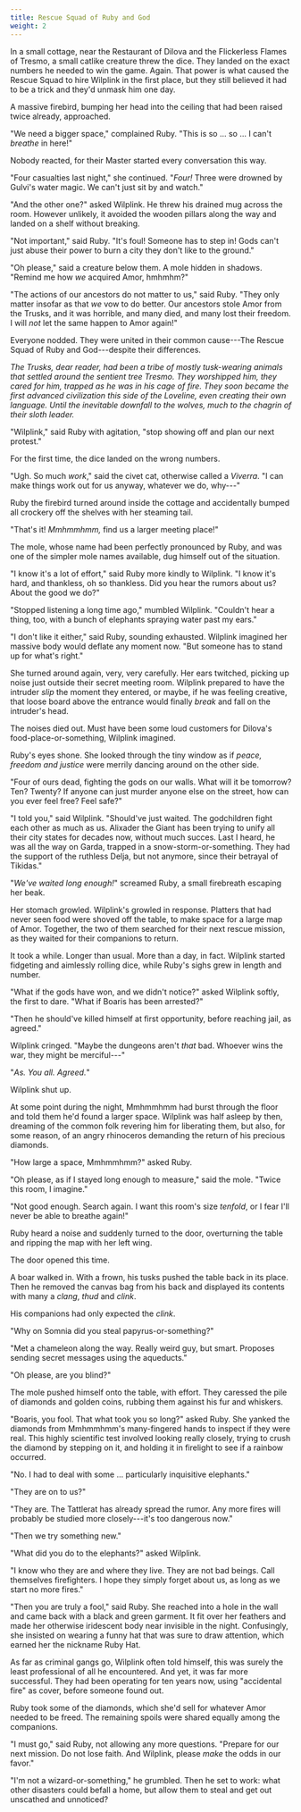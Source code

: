 ```yaml
---
title: Rescue Squad of Ruby and God
weight: 2
---
```

In a small cottage, near the Restaurant of Dilova and the Flickerless Flames of Tresmo, a small catlike creature threw the dice. They landed on the exact numbers he needed to win the game. Again. That power is what caused the Rescue Squad to hire Wilplink in the first place, but they still believed it had to be a trick and they'd unmask him one day.

A massive firebird, bumping her head into the ceiling that had been raised twice already, approached.

"We need a bigger space," complained Ruby. "This is so ... so ... I can't _breathe_ in here!"

Nobody reacted, for their Master started every conversation this way.

"Four casualties last night," she continued. "_Four!_ Three were drowned by Gulvi's water magic. We can't just sit by and watch."

"And the other one?" asked Wilplink. He threw his drained mug across the room. However unlikely, it avoided the wooden pillars along the way and landed on a shelf without breaking.

"Not important," said Ruby. "It's foul! Someone has to step in! Gods can't just abuse their power to burn a city they don't like to the ground."

"Oh please," said a creature below them. A mole hidden in shadows. "Remind me how _we_ acquired Amor, hmhmhm?"

"The actions of our ancestors do not matter to us," said Ruby. "They only matter insofar as that _we_ vow to do better. Our ancestors stole Amor from the Trusks, and it was horrible, and many died, and many lost their freedom. I will _not_ let the same happen to Amor again!"

Everyone nodded. They were united in their common cause---The Rescue Squad of Ruby and God---despite their differences.

_The Trusks, dear reader, had been a tribe of mostly tusk-wearing animals that settled around the sentient tree Tresmo. They worshipped him, they cared for him, trapped as he was in his cage of fire. They soon became the first advanced civilization this side of the Loveline, even creating their own language. Until the inevitable downfall to the wolves, much to the chagrin of their sloth leader._

"Wilplink," said Ruby with agitation, "stop showing off and plan our next protest."

For the first time, the dice landed on the wrong numbers.

"Ugh. So much _work_," said the civet cat, otherwise called a _Viverra_. "I can make things work out for us anyway, whatever we do, why---"

Ruby the firebird turned around inside the cottage and accidentally bumped all crockery off the shelves with her steaming tail.

"That's it! _Mmhmmhmm,_ find us a larger meeting place!"

The mole, whose name had been perfectly pronounced by Ruby, and was one of the simpler mole names available, dug himself out of the situation.

"I know it's a lot of effort," said Ruby more kindly to Wilplink. "I know it's hard, and thankless, oh so thankless. Did you hear the rumors about us? About the good we do?"

"Stopped listening a long time ago," mumbled Wilplink. "Couldn't hear a thing, too, with a bunch of elephants spraying water past my ears."

"I don't like it either," said Ruby, sounding exhausted. Wilplink imagined her massive body would deflate any moment now. "But someone has to stand up for what's right."

She turned around again, very, very carefully. Her ears twitched, picking up noise just outside their secret meeting room. Wilplink prepared to have the intruder _slip_ the moment they entered, or maybe, if he was feeling creative, that loose board above the entrance would finally _break_ and fall on the intruder's head.

The noises died out. Must have been some loud customers for Dilova's food-place-or-something, Wilplink imagined.

Ruby's eyes shone. She looked through the tiny window as if _peace, freedom and justice_ were merrily dancing around on the other side.

"Four of ours dead, fighting the gods on our walls. What will it be tomorrow? Ten? Twenty? If anyone can just murder anyone else on the street, how can you ever feel free? Feel safe?"

"I told you," said Wilplink. "Should've just waited. The godchildren fight each other as much as us. Alixader the Giant has been trying to unify all their city states for decades now, without much succes. Last I heard, he was all the way on Garda, trapped in a snow-storm-or-something. They had the support of the ruthless Delja, but not anymore, since their betrayal of Tikidas."

"_We've waited long enough!_" screamed Ruby, a small firebreath escaping her beak. 

Her stomach growled. Wilplink's growled in response. Platters that had never seen food were shoved off the table, to make space for a large map of Amor. Together, the two of them searched for their next rescue mission, as they waited for their companions to return.

It took a while. Longer than usual. More than a day, in fact. Wilplink started fidgeting and aimlessly rolling dice, while Ruby's sighs grew in length and number.

"What if the gods have won, and we didn't notice?" asked Wilplink softly, the first to dare. "What if Boaris has been arrested?"

"Then he should've killed himself at first opportunity, before reaching jail, as agreed."

Wilplink cringed. "Maybe the dungeons aren't _that_ bad. Whoever wins the war, they might be merciful---"

"_As. You all. Agreed._" 

Wilplink shut up.

At some point during the night, Mmhmmhmm had burst through the floor and told them he'd found a larger space. Wilplink was half asleep by then, dreaming of the common folk revering him for liberating them, but also, for some reason, of an angry rhinoceros demanding the return of his precious diamonds.

"How large a space, Mmhmmhmm?" asked Ruby.

"Oh please, as if I stayed long enough to measure," said the mole. "Twice this room, I imagine."

"Not good enough. Search again. I want this room's size _tenfold_, or I fear I'll never be able to breathe again!"

Ruby heard a noise and suddenly turned to the door, overturning the table and ripping the map with her left wing.

The door opened this time.

A boar walked in. With a frown, his tusks pushed the table back in its place. Then he removed the canvas bag from his back and displayed its contents with many a _clang_, _thud_ and _clink_.

His companions had only expected the _clink_.

"Why on Somnia did you steal papyrus-or-something?"

"Met a chameleon along the way. Really weird guy, but smart. Proposes sending secret messages using the aqueducts."

"Oh please, are you blind?" 

The mole pushed himself onto the table, with effort. They caressed the pile of diamonds and golden coins, rubbing them against his fur and whiskers.

"Boaris, you fool. That what took you so long?" asked Ruby. She yanked the diamonds from Mmhmmhmm's many-fingered hands to inspect if they were real. This highly scientific test involved looking really closely, trying to crush the diamond by stepping on it, and holding it in firelight to see if a rainbow occurred.

"No. I had to deal with some ... particularly inquisitive elephants."

"They are on to us?"

"They are. The Tattlerat has already spread the rumor. Any more fires will probably be studied more closely---it's too dangerous now."

"Then we try something new."

"What did you do to the elephants?" asked Wilplink.

"I know who they are and where they live. They are not bad beings. Call themselves firefighters. I hope they simply forget about us, as long as we start no more fires."

"Then you are truly a fool," said Ruby. She reached into a hole in the wall and came back with a black and green garment. It fit over her feathers and made her otherwise iridescent body near invisible in the night. Confusingly, she insisted on wearing a funny hat that was sure to draw attention, which earned her the nickname Ruby Hat. 

As far as criminal gangs go, Wilplink often told himself, this was surely the least professional of all he encountered. And yet, it was far more successful. They had been operating for ten years now, using "accidental fire" as cover, before someone found out.

Ruby took some of the diamonds, which she'd sell for whatever Amor needed to be freed. The remaining spoils were shared equally among the companions. 

"I must go," said Ruby, not allowing any more questions. "Prepare for our next mission. Do not lose faith. And Wilplink, please _make_ the odds in our favor."

"I'm not a wizard-or-something," he grumbled. Then he set to work: what other disasters could befall a home, but allow them to steal and get out unscathed and unnoticed?